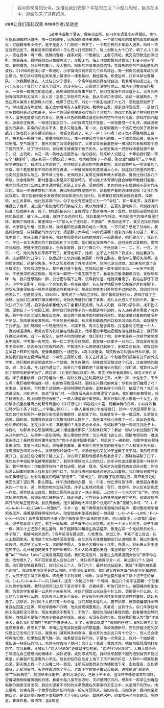 > 我问你亲爱的伙伴，是谁给我们安排下幸福的生活？小船儿轻轻，飘荡在水中，迎面吹来了凉爽的风。

###让我们荡起双桨
####作者/吴晓星

						1高中毕业那个夏天，我在派出所。讯问室空调温度开得很低，空气里飘着细微的冰碴子，吸一口到肺里，比吸烟疼得还要清晰。一个体型微胖的警察拍着我的肩膀说：打起精神来小伙子，是不是男人？门吱呀一声开了，一个戴手铐的中年男人进来，咕咚一声在我旁边坐下。跟着进来的警察问：怎么把人打成那样了，脸上划那么大个口子。喝了点儿？男人一直在愣神：啊？啊。微胖的警察一摆手对另一个警察说：送看守所吧。我交完罚款走出派出所，热浪袭来，顿时感觉自己像被烤化了，双脚无力。临走时微胖警察对我说：社会不同于学校，要想堕落，分分钟的事儿，没人管你。嗡嗡的声音像法官落锤，在燥热的空气中漾起透明的波纹。21998年我读小学一年级时，小学操场只有区区几个乒乓球台，周一到周五被高年级的学生霸占。想打乒乓球得在周末爬上操场外一棵老榆树，翻进操场。即便这样，打乒乓球也要排队。一次我翻墙进去，人比往日少了很多。一个高年级男孩靠在球台边，我拿着球拍走过去，他问：玩会儿？我们打了没几个回合，他漫不经心，心思完全没在打球上，眼角不时瞥着操场那头。一会有一群男生朝这边走，他扔掉球拍说有事不玩了。他们在操场中间说着什么。没多久听到有叫骂声和尖叫声：杀人啦！星期二学校开完大会，我从同学口中得知，男孩一直被欺负，于是在周末操场上和那群人约架，他带了把匕首，对方一个男生被捅了六七刀，没到医院就断了气。学校后边有片空地，每天放学后常有人在那约架。我偶尔去看，后来觉得没意思，一是他们大多数都只是动动嘴皮子，另一个原因是我被游戏厅吸引了注意力。游戏厅老板是个拄拐杖的中年人，夏天经常穿白色的背心，胳膊上红色的蝴蝶纹身在闷热的空气中分外扎眼。游戏厅刚兴起时，游戏币还很贵，一块钱只能买四个。小时候零花钱不宽裕，一块钱要攒一个礼拜，换成游戏里的四条命。实操的机会并不多，更多只是在看。有一次，我亲眼看到一个钱花光的孩子用铁丝撬开了游戏机下边存硬币的箱子，老板也看到了，吼了一声：干吗呢！孩子慌不择路地跳上窗户，被老板一把揪下来，重重地摔在地上，像一只被风吹下窗台的猫，一个激灵爬起来，低头不知所措。空气凝固了，窗外的知了叫得更起劲了。大家呆呆地看着扔掉一根拐杖的老板和那个犯了错的孩子。过了很长时间，老板用手摸摸那个孩子的头，从兜里掏出一把游戏币塞给那个孩子，说：去玩吧。自己一跳一跳地去捡起丢在一边的拐杖。后来听人说起过，十年前我们那一带有个“蝴蝶帮”，后来和另一个团伙起了冲突，老大被砍掉了一条腿，那之后“蝴蝶帮”三个字就很少被提起了。有次我上学迟到了，老师规定上课迟到不能进教室。我扒着窗户从一年级看到六年级，每个教室都有不同的老师在讲课，一种被抛弃的失落感涌上心头，就连我们班里的同学，也突然显得那么陌生。那节课上音乐，老师的女儿夏荷在弹钢琴教大家唱歌。夏荷比我们高几个年级，业余练钢琴，那时普通人家是买不起钢琴的，所以她上体育课时就会弹钢琴教我们唱歌。我也奇怪过为什么她上体育课时我们总是上音乐课。现在想想，老师的孩子有优越感不是空穴来风的。我从一年级转悠到六年级，再回到我的教室窗户外，趴着窗户看她边弹琴边唱《让我们荡起双桨》。我只能看到她长发散落的背影和逆光的白衬衫。后来我经常找机会接近夏荷，找她玩。女生发育早，她比我高两个头，似乎也没有把我定义为一个“异性”。有一年夏天，我没有午睡就去了她家，透过窗户看到她和妈妈躺在床上，我以为她睡了，正要失望地离开，听到她对妈妈说：妈我睡不着，饿了。她妈妈扭头问：真饿假饿？夏荷嘻嘻一笑：假的。她妈妈亲昵地刮刮她的鼻梁说：傻丫头……说着，解开了自己的衬衫。我趴着窗户在外边，干热的空气在嗓子眼里打转，我咽了咽唾沫，嘴里嘀咕一句“那么大了还吃奶，不害臊”，失落地走开了。我又去找别的同学，大家都在午睡，没有人玩。我顺着阳光最毒辣的地方一直走，一万只知了憋足了劲地叫。我感觉肺像是一只将要被气炸的气球，扬起脖子大声喊：叫你妈逼啊！后来的事情不知道了，那天我中暑了，在床上躺了很多天。我经常和夏荷还有她的朋友们一起踢毽子，她们踢几个，我还几个。不过一会工夫我欠的个数就飙到了三位数。她们都比我高两个头，这时是可以耍赖的。夏荷帮我解围，把毽子放在我脚上，告诉我数数，数几个算几个。于是我数：一，二，三，一百，三百，一亿。她的朋友后来都不玩了，夏荷也累了。她问：去不去上厕所？我点头。她拉着我的手，走到厕所门口停下了，像想起什么似的指指男厕所：你得去那边。我当时心里好失落啊，直到现在想起，还是很失落。不久之后夏荷去了外地读初中，我再也没见过她。3后来我也成了高年级学生。学校后边空地上，我不再只是个看客。空地后边是一条干涸的水沟，一米多不到两米，不是很深但坡度很陡。有次我一脚把一个男生踹下去了。看着他打着滚翻进沟里，我很想解释一句：我只是想踹你一脚，没想把你踹下去啊。没等我说话，他就哭着走了。我站在那愣了很久。小学毕业那年，同班一个男生和我一样坐在后排，有天放学他把书本全撕成碎片扔在脚下，然后从课桌里抽出一根凳子腿塞进外套袖子里。那是后排男生们再熟悉不过的动作。我很想问问他怎么了，但是我没有。2003年，我考进了一所私立学校。那个暑假没有作业，游戏厅成了主战场。当我们在游戏厅屡战屡败时，老板免费请我们看了录像。港片从此进入了我的世界。第一次认识了小马哥，后来偷偷学着他的样子拿着试卷点烟。许多人和我一样荷尔蒙作祟，找不到江湖，便制造了一个校园江湖。那时我们坐的凳子的一条腿是可拆卸的，有人还在课桌里藏了啤酒瓶。初中年代的江湖大幕就此拉开。每当两个班级冲突时都特别惨烈，举起课桌对着砸的情况并不罕见。我同桌很爱凑热闹，不幸的是他晕血。有次看到翻白的伤口和汩汩流出的血，直接晕在了我怀里。我们班和另一个班是死对头，冲突不断。有次在宿舍群殴，我追着对方班里一个人，一直到楼道拐角，我用皮带的铁钎抽在他脑袋上，他手里的半截拖把棍也砸在我脑袋上，我们都疼得呲牙咧嘴。四下一看没人，居然不约而同地说：我们别打了吧。初中生涯在一次荷尔蒙总爆发中结束。中考第一天考完，初一初二学生早已放假，食堂被一排桌子一分为二，那边是外地监考老师封卷，这边是我们吃饭的地方。不知道为什么两班就打起来了，粥和菜对着泼，瓷饭盆砸在脑袋上砰砰的闷响，更像青春期的一场狂欢。4高中我走读，每天晚自习后骑自行车回家。回家前我们经常去锅炉房附近一个教职工厕所方便。有天正好遇见一个和我哥们郝锋有过节的外班学生，他们都在疯狂地追求同一个姑娘。男生在蹲坑，郝锋自然没放过这个机会，过去摸他的脑袋，说：怎么着，今儿赶巧遇见了，给哥几个唱首歌吧？说着扭头问我们：你们说，唱首什么好呢？我想我是脑子抽了，随口说：《让我们荡起双桨》吧。男生恨恨地看着我们，腻歪半天也没唱，烨子点着根烟，我们轮着抽一根。副校长就在这时突然杀进来，大喝一声：小兔崽子，干什么呢？我们被勒令站成一排，有的皮带都没系好。副校长问蹲坑的男生：你看见他们抽烟了吗？男生说，没看见。可怜整个过程他一直保持蹲坑的姿态。副校长挨个问我们：抽烟了吗？我们当然说没有。问到烨子，他说“没有”时，一团青烟从鼻孔和嘴里冒了出来。我们被叫到教导处，报了班级姓名。晚上回家已经很晚了，一群人骑着自行车狂飙，我自行车后座上带着一个女生，她的破手机里放着周杰伦新专辑里的《牛仔很忙》：呜啦啦火车笛，随着奔腾的马蹄，小妹妹吹着口琴夕阳下美了剪影……十字路口路灯下，一群人靠着自行车在等我们，其中一个就是厕所那位。我的自行车和另外一辆自行车抡着互相砸时，前轮变了形。我骑着车子一高一低回家，又紧张又想笑。回到家，我跟我爸说自行车撞电线杆上撞坏了。我爸漫不经心地哦了一句，就出去查看。他回来的时候，坐在沙发上问：真是撞的？我坚定地点点头。他站起来飞起一脚踹在我肚子上，冲我吼：你那点小心思能瞒得过我？撞能撞成那样？又和谁打架了？我被一脚从沙发处踹到了两米开外的门口，从空中一直到落地，我心里始终奇怪：怎么可能飞这么远，跟拍电视似的，难道我爸练过？最终我爸将事件定性为“你小子毁坏国家机器”，然后买了一辆新的。但那件事在郝锋看来没完。食堂一次口角后，郝锋要去算账，由于那个男生所在的班里有几个人和我关系不错，我说那就去问问为什么。我原想到时调停一下，没承想他们又在袖子里藏了凳子腿。果然还没等我开口，这边已经抡着凳子腿上去了。对方凳子腿和甩棍手刺都拿出来了，郝锋脑袋破了口子，我的左手中指指甲盖被甩棍砸裂了。我用手摁住他头上的伤口，热乎乎的血还是像温泉一样往外冒。我不停地问：你能撑得住吗？说句话啊。他说：我冷。后来对方班里的朋友过来问我：你他妈怎么回事啊都带人找到我们班门口了。我说我哪他妈知道这是怎么回事啊。我们被叫到教导处询问事情经过。校长对着我们咆哮“滚进来”，“滚出去”，滚得慢了就要踹屁股。离开教导处时我回头望了望四周，那么陌生。烨子拽拽我的衣服，说：不走，你还想写首诗啊。我想起在哪看来的一个句子，说：熟悉的地方没有风景。烨子认真地对我说：哥们，我觉得，你以后肯定能成一作家。明令禁止无效后，教职工厕所外出现了一块小黑板，上边写了一个大大的“女”字，学校这招果然管用。郝锋出院后被开除了。临走他说，打在他头上的凳子腿是带钉子的。郝锋收拾书离开的时候正是晚读，我没有看他，摇头晃脑地大声背那个总是和“大象”混淆的单词：“E—L—E—G—A—N—T——ELEGANT——优雅的”。不多一会，楼下教导处传来玻璃的碎裂声，霎时整栋教学楼鸦雀无声，接着是郝锋嘶哑的吼叫，他留给高中生涯的最后一句话是：L—O—V—E——LOVE！F—U—C—K——FUCK！高考后我和烨子进了那个躲在家里不出来的男生家。他心知肚明，示意我们出去说。烨子搂着那个男生，男生一直解释，烨子漫不经心地应答。走到一个没人的地方，烨子手腕一翻，我冲上去把那个男生撂倒，烨子起脚就冲着男生脑袋猛跺，像是在踩一个毛绒玩具的头。烨子跑了，我被叫到派出所。5高考后没有报志愿，几城漂泊，参加工作，半死不活上班去，灰头土脸回家来。生活这个坟头始终没能冒烟。在北京有天凌晨和朋友们从酒吧出来，路过斜街吃夜宵时，旁边坐了三男一女。男的是中国人，女孩子大概只有十几岁，外国人。斜街离三里屯使馆区不远，估计是酒吧喝多了被带出来的。几个人轮流灌她喝酒，嘴里说着中文夹杂着“WC”“Make love”之类常用英语词组。我们吃完走时，我走过去用英语跟女孩说“原来你在这，找你很久了，再不回家家里人会担心的”，我只能尽量装得专业一点，骗过那几个人没问题。他们警觉地看着我们，他们只有三个人，我们六个，最终女孩站起来，我说“不跟你朋友道个别吗”。我印象中电影里是这么演的，但愿没有演穿帮。我们送女孩到东直门外能打到车的地方，女孩子招手叫了出租车，临走用中文对我说：谢谢。我脑子里突然冒出了那个记不住的单词。E—L—E—G—A—N—T——ELEGANT。还有一次路过东城一个胡同，路边几个男学生围着一个低着头的男学生推搡。我转过胡同口之后下意识停下来，点着根烟，听他们说什么。被围着的男生在哭，为首的学生操着一口京片子夹杂京骂，开始介绍自己叔叔是干什么的，舅舅是干什么的，七大姑八大姨干什么的。我踩灭地上第三个烟头，还没有听到总结性发言或实质性的举措，站起身走了。加缪说，我们每个人都只有一种命运，我们都是幸运的人。春节回家，郝锋骑着摩托车带着我在国道上狂飙，风呛得我睁不开眼，他从后视镜里看见，笑着说：这有什么，前几年我经常偷上高速和宝马飙车，现在老婆孩子都有了，不敢了。猎猎的风抽打着我的脸，我看着他安静的脸侧，在想是不是每个男孩子都会这样成长。或者，有没有别的可能。曾经我们都认为“敢”才算长大，最后我们又都在“不敢”中真正长大。对了，郝锋如愿成了“郝帅的爸爸”。6再后来生活非但没有冒烟，反而长了草。所谓生活无非就是努力积攒能量，再被消磨殆尽，而你所能决定的仅仅是让它怎样归于平淡。就像冰川凝聚再多的寒冷，露出来的也永远只有十分之一，而人总会傻呵呵地幻想，如果鼓足勇气跳一跳，结果是否会有不同。于是在一次聚会上，我对一个姑娘说：我知道一特好玩的地儿，吃完带你去吧？她问：为什么？我说：我喜欢你。姑娘两脚冒烟地打车跑了。在我看来，比被认为“这人很流氓”更难以接受的是，“这种行为很流氓”。大概人都会乐于沉浸在自己臆想出的情绪中，或快或慢，或伤感或笃定。我时常想起那个因为迟到被罚不能进教室，扒着窗户往里看的小学生。成长的经历在他身上烙下了洗不掉的印记，人群中一眼就能看出来。那天晚上我一个人沿着二环一直走，让所有迎面而来的情绪都慢下来，走到簋街，走到锣鼓巷，走到地安门。天亮在路边吃了早点。对面小学的孩子由父母接送，进校前说“谢谢爸爸”“妈妈再见”，我加快步伐走开。走到北海公园，已是上午十点。当我终于像歌词写的那样，望着湖面倒映着美丽的白塔，看着小船儿推开波浪时，天却是阴沉沉的。想象中一群学生划着船唱歌的画面没有出现，我抬头望着不可知的未来隐藏在灰蒙蒙的天空之中，失落得不知所以。闭上眼睛，仿佛有另一个世界的歌声如同命运一般从穹顶传来，轻如羽毛，沉如洪钟：我问你亲爱的伙伴，是谁给我们安排下幸福的生活？小船儿轻轻，飘荡在水中，迎面吹来了凉爽的风。吴晓星，青年作者。微博ID：@吴晓星 